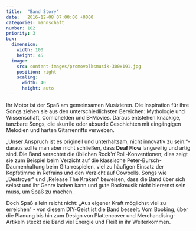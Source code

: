```yaml
---
title:  "Band Story"
date:   2016-12-08 07:00:00 +0000
categories: mannschaft
number: 102
priority: 3
box:
  dimension:
    width: 100
    height: 45
  image:
    src: content-images/promovolksmusik-300x191.jpg
    position: right
    scaling:
      width: 40
      height: auto
---
```


Ihr Motor ist der Spaß am gemeinsamen Musizieren. Die Inspiration für ihre Songs ziehen sie aus den unterschiedlichsten Bereichen: Mythologie und Wissenschaft, Comichelden und B-Movies. Daraus entstehen knackige, tanzbare Songs, die skurrile oder absurde Geschichten mit eingängigen Melodien und harten Gitarrenriffs verweben.

„Unser Anspruch ist es originell und unterhaltsam, nicht innovativ zu sein:“- daraus sollte man aber nicht schließen, dass **Deaf Flow** langweilig und artig sind. Die Band verachtet die üblichen Rock'n'Roll-Konventionen; dies zeigt sie zum Beispiel beim Verzicht auf die klassische Peter-Bursch-Daumenhaltung beim Gitarrespielen, viel zu häufigen Einsatz der Kopfstimme in Refrains und den Verzicht auf Cowbells. Songs wie „Destroyer“ und „Release The Kraken“ beweisen, dass die Band über sich selbst und ihr Genre lachen kann und gute Rockmusik nicht bierernst sein muss, um Spaß zu machen.

Doch Spaß allein reicht nicht: „Aus eigener Kraft möglichst viel zu erreichen“ - von diesem DIY-Geist ist die Band beseelt. Vom Booking, über die Planung bis hin zum Design von Plattencover und Merchandising-Artikeln steckt die Band viel Energie und Fleiß in ihr Weiterkommen.
